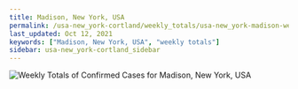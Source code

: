 ```yaml
---
title: Madison, New York, USA
permalink: /usa-new_york-cortland/weekly_totals/usa-new_york-madison-weekly_totals.html
last_updated: Oct 12, 2021
keywords: ["Madison, New York, USA", "weekly totals"]
sidebar: usa-new_york-cortland_sidebar
---
```


![Weekly Totals of Confirmed Cases for Madison, New York, USA](/covid_tracker/images/graphs/usa-new_york-madison-weekly_totals_graph.png)
